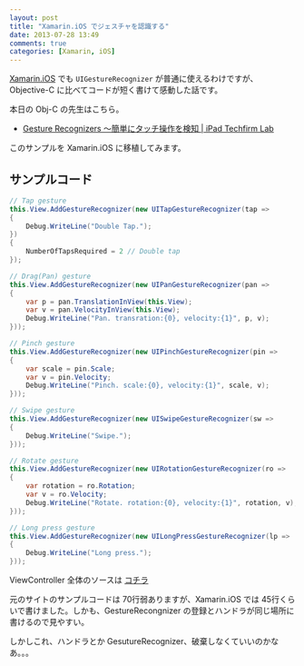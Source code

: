 ```yaml
---
layout: post
title: "Xamarin.iOS でジェスチャを認識する"
date: 2013-07-28 13:49
comments: true
categories: [Xamarin, iOS]
---
```

[Xamarin.iOS](http://xamarin.com/) でも ``UIGestureRecognizer`` が普通に使えるわけですが、Objective-C に比べてコードが短く書けて感動した話です。
<!--more-->
本日の Obj-C の先生はこちら。

* [Gesture Recognizers 〜簡単にタッチ操作を検知 | iPad Techfirm Lab ](http://labs.techfirm.co.jp/ipad/cho/466)

このサンプルを Xamarin.iOS に移植してみます。

## サンプルコード

```c# GesturesSample_ViewDidLoad.cs
// Tap gesture
this.View.AddGestureRecognizer(new UITapGestureRecognizer(tap => 
{
    Debug.WriteLine("Double Tap.");
}) 
{ 
    NumberOfTapsRequired = 2 // Double tap 
});

// Drag(Pan) gesture
this.View.AddGestureRecognizer(new UIPanGestureRecognizer(pan => 
{
    var p = pan.TranslationInView(this.View);
    var v = pan.VelocityInView(this.View);
    Debug.WriteLine("Pan. transration:{0}, velocity:{1}", p, v);
}));

// Pinch gesture
this.View.AddGestureRecognizer(new UIPinchGestureRecognizer(pin => 
{
    var scale = pin.Scale;
    var v = pin.Velocity;
    Debug.WriteLine("Pinch. scale:{0}, velocity:{1}", scale, v);
}));

// Swipe gesture
this.View.AddGestureRecognizer(new UISwipeGestureRecognizer(sw => 
{
    Debug.WriteLine("Swipe.");
}));

// Rotate gesture
this.View.AddGestureRecognizer(new UIRotationGestureRecognizer(ro => 
{
    var rotation = ro.Rotation;
    var v = ro.Velocity;
    Debug.WriteLine("Rotate. rotation:{0}, velocity:{1}", rotation, v);
}));

// Long press gesture
this.View.AddGestureRecognizer(new UILongPressGestureRecognizer(lp => 
{
    Debug.WriteLine("Long press.");
}));
```

ViewController 全体のソースは [コチラ](https://gist.github.com/amay077/6094422)

元のサイトのサンプルコードは 70行弱ありますが、Xamarin.iOS では 45行くらいで書けました。しかも、GestureRecongnizer の登録とハンドラが同じ場所に書けるので見やすい。

しかしこれ、ハンドラとか GesutureRecognizer、破棄しなくていいのかなあ。。。